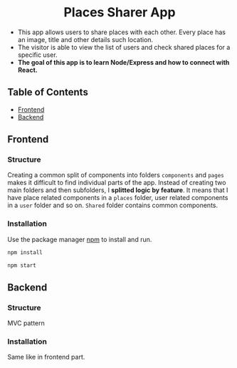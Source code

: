 <div align="center">

# Places Sharer App

</div>

- This app allows users to share places with each other. Every place has an image, title and other details such location.
- The visitor is able to view the list of users and check shared places for a specific user.
- **The goal of this app is to learn Node/Express and how to connect with React.**

## Table of Contents

- [Frontend](#Frontend)
- [Backend](#backend)

## Frontend

### Structure

Creating a common split of components into folders `components` and `pages` makes it difficult to find individual parts of the app. Instead of creating two main folders and then subfolders, I **splitted logic by feature**. It means that I have place related components in a `places` folder, user related components in a `user` folder and so on. `Shared` folder contains common components.

### Installation

Use the package manager [npm](https://docs.npmjs.com/cli/v8/commands/npm-install) to install and run.

```bash
npm install

npm start
```

## Backend

### Structure

MVC pattern

### Installation

Same like in frontend part.
